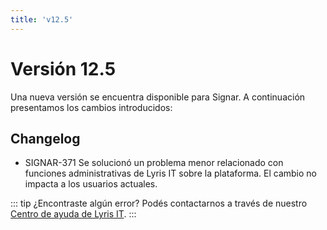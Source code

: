 ```yaml
---
title: 'v12.5'
---
```


# Versión 12.5

Una nueva versión se encuentra disponible para Signar. A continuación presentamos los cambios introducidos:

## Changelog 

- SIGNAR-371 Se solucionó un problema menor relacionado con funciones administrativas de Lyris IT sobre la plataforma. El cambio no impacta a los usuarios actuales.

::: tip ¿Encontraste algún error?
Podés contactarnos a través de nuestro [Centro de ayuda de Lyris IT](https://soporte-lyris.atlassian.net/servicedesk/customer/portals).
:::
